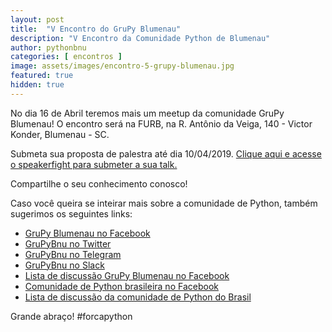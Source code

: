 ```yaml
---
layout: post
title:  "V Encontro do GruPy Blumenau"
description: "V Encontro da Comunidade Python de Blumenau"
author: pythonbnu
categories: [ encontros ]
image: assets/images/encontro-5-grupy-blumenau.jpg
featured: true
hidden: true
---
```


No dia 16 de Abril teremos mais um meetup da comunidade GruPy Blumenau! O encontro será na FURB, na R. Antônio da Veiga, 140 - Victor Konder, Blumenau - SC.

Submeta sua proposta de palestra até dia 10/04/2019. [Clique aqui e acesse o speakerfight para submeter a sua talk.](https://speakerfight.com/events/v-encontro-do-grupy-blumenau-abril2019/)

Compartilhe o seu conhecimento conosco!

Caso você queira se inteirar mais sobre a comunidade de Python, também sugerimos os seguintes links:

<ul>
    <li><a href="https://www.facebook.com/pythonbnu/">GruPy Blumenau no Facebook</a></li>
    <li><a href="https://twitter.com/pythonbnu">GruPyBnu no Twitter</a></li>
    <li><a href="https://telegram.me/GruPyBnu">GruPyBnu no Telegram</a></li>
    <li><a href="https://hackerspaceblumenau.slack.com/messages/C6U70HXK4">GruPyBnu no Slack</a></li>
    <li><a href="https://www.facebook.com/groups/185266825299444/">Lista de discussão GruPy Blumenau no Facebook</a></li>
    <li><a href="https://www.facebook.com/groups/python.brasil/">Comunidade de Python brasileira no Facebook</a></li>
    <li><a href="https://groups.google.com/forum/#!forum/python-brasil">Lista de discussão da comunidade de Python do Brasil</a></li>
</ul>

Grande abraço!
#forcapython
